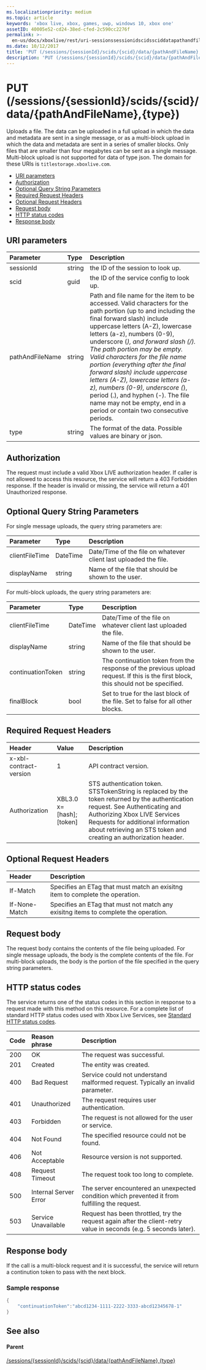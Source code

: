 ```yaml
---
ms.localizationpriority: medium
ms.topic: article
keywords: 'xbox live, xbox, games, uwp, windows 10, xbox one'
assetID: 40005e52-cd24-38ed-cfed-2c590cc2276f
permalink: >-
  en-us/docs/xboxlive/rest/uri-sessionssessionidscidssciddatapathandfilenametype-put.html
ms.date: 10/12/2017
title: 'PUT (/sessions/{sessionId}/scids/{scid}/data/{pathAndFileName},{type})'
description: 'PUT (/sessions/{sessionId}/scids/{scid}/data/{pathAndFileName},{type})'
---
```


# PUT \(/sessions/{sessionId}/scids/{scid}/data/{pathAndFileName},{type}\)

Uploads a file. The data can be uploaded in a full upload in which the data and metadata are sent in a single message, or as a multi-block upload in which the data and metadata are sent in a series of smaller blocks. Only files that are smaller than four megabytes can be sent as a single message. Multi-block upload is not supported for data of type json. The domain for these URIs is `titlestorage.xboxlive.com`.

* [URI parameters](put-sessions-sessionid-scids-scid-data-pathandfilename-type.md#ID4EX)
* [Authorization](put-sessions-sessionid-scids-scid-data-pathandfilename-type.md#ID4EEB)
* [Optional Query String Parameters](put-sessions-sessionid-scids-scid-data-pathandfilename-type.md#ID4ERB)
* [Required Request Headers](put-sessions-sessionid-scids-scid-data-pathandfilename-type.md#ID4ENE)
* [Optional Request Headers](put-sessions-sessionid-scids-scid-data-pathandfilename-type.md#ID4EWF)
* [Request body](put-sessions-sessionid-scids-scid-data-pathandfilename-type.md#ID4EZG)
* [HTTP status codes](put-sessions-sessionid-scids-scid-data-pathandfilename-type.md#ID4EEH)
* [Response body](put-sessions-sessionid-scids-scid-data-pathandfilename-type.md#ID4EXEAC)

## URI parameters <a id="ID4EX"></a>

| Parameter | Type | Description |
| :--- | :--- | :--- |
| sessionId | string | the ID of the session to look up. |
| scid | guid | the ID of the service config to look up. |
| pathAndFileName | string | Path and file name for the item to be accessed. Valid characters for the path portion \(up to and including the final forward slash\) include uppercase letters \(A-Z\), lowercase letters \(a-z\), numbers \(0-9\), underscore \(_\), and forward slash \(/\). The path portion may be empty. Valid characters for the file name portion \(everything after the final forward slash\) include uppercase letters \(A-Z\), lowercase letters \(a-z\), numbers \(0-9\), underscore \(_\), period \(.\), and hyphen \(-\). The file name may not be empty, end in a period or contain two consecutive periods. |
| type | string | The format of the data. Possible values are binary or json. |

## Authorization <a id="ID4EEB"></a>

The request must include a valid Xbox LIVE authorization header. If caller is not allowed to access this resource, the service will return a 403 Forbidden response. If the header is invalid or missing, the service will return a 401 Unauthorized response.

## Optional Query String Parameters <a id="ID4ERB"></a>

For single message uploads, the query string parameters are:

| Parameter | Type | Description |
| :--- | :--- | :--- |
| clientFileTime | DateTime | Date/Time of the file on whatever client last uploaded the file. |
| displayName | string | Name of the file that should be shown to the user. |

For multi-block uploads, the query string parameters are:

| Parameter | Type | Description |
| :--- | :--- | :--- |
| clientFileTime | DateTime | Date/Time of the file on whatever client last uploaded the file. |
| displayName | string | Name of the file that should be shown to the user. |
| continuationToken | string | The continuation token from the response of the previous upload request. If this is the first block, this should not be specified. |
| finalBlock | bool | Set to true for the last block of the file. Set to false for all other blocks. |

## Required Request Headers <a id="ID4ENE"></a>

| Header | Value | Description |
| :--- | :--- | :--- |
| x-xbl-contract-version | 1 | API contract version. |
| Authorization | XBL3.0 x=\[hash\];\[token\] | STS authentication token. STSTokenString is replaced by the token returned by the authentication request. See Authenticating and Authorizing Xbox LIVE Services Requests for additional information about retrieving an STS token and creating an authorization header. |

## Optional Request Headers <a id="ID4EWF"></a>

| Header | Description |
| :--- | :--- |
| If-Match | Specifies an ETag that must match an exisitng item to complete the operation. |
| If-None-Match | Specifies an ETag that must not match any exisitng items to complete the operation. |

## Request body <a id="ID4EZG"></a>

The request body contains the contents of the file being uploaded. For single message uploads, the body is the complete contents of the file. For multi-block uploads, the body is the portion of the file specified in the query string parameters.

## HTTP status codes <a id="ID4EEH"></a>

The service returns one of the status codes in this section in response to a request made with this method on this resource. For a complete list of standard HTTP status codes used with Xbox Live Services, see [Standard HTTP status codes](https://github.com/LucienHH/docs-xsapi/tree/8aaeb3d77dec37e3bd2a1d99ea913649665f2490/additional/httpstatuscodes.md).

| Code | Reason phrase | Description |
| :--- | :--- | :--- |
| 200 | OK | The request was successful. |
| 201 | Created | The entity was created. |
| 400 | Bad Request | Service could not understand malformed request. Typically an invalid parameter. |
| 401 | Unauthorized | The request requires user authentication. |
| 403 | Forbidden | The request is not allowed for the user or service. |
| 404 | Not Found | The specified resource could not be found. |
| 406 | Not Acceptable | Resource version is not supported. |
| 408 | Request Timeout | The request took too long to complete. |
| 500 | Internal Server Error | The server encountered an unexpected condition which prevented it from fulfilling the request. |
| 503 | Service Unavailable | Request has been throttled, try the request again after the client-retry value in seconds \(e.g. 5 seconds later\). |

## Response body <a id="ID4EXEAC"></a>

If the call is a multi-block request and it is successful, the service will return a continution token to pass with the next block.

### Sample response <a id="ID4EDFAC"></a>

```cpp
{
    "continuationToken":"abcd1234-1111-2222-3333-abcd12345678-1"
}
```

## See also <a id="ID4EPFAC"></a>

#### Parent <a id="ID4ERFAC"></a>

[/sessions/{sessionId}/scids/{scid}/data/{pathAndFileName},{type}](https://github.com/LucienHH/docs-xsapi/tree/8aaeb3d77dec37e3bd2a1d99ea913649665f2490/work-in-progress/title-storage/uri-sessionssessionidscidssciddatapathandfilenametype.md)

